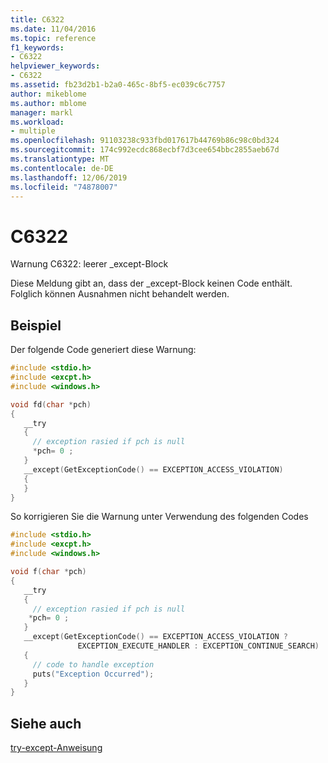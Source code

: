 ```yaml
---
title: C6322
ms.date: 11/04/2016
ms.topic: reference
f1_keywords:
- C6322
helpviewer_keywords:
- C6322
ms.assetid: fb23d2b1-b2a0-465c-8bf5-ec039c6c7757
author: mikeblome
ms.author: mblome
manager: markl
ms.workload:
- multiple
ms.openlocfilehash: 91103238c933fbd017617b44769b86c98c0bd324
ms.sourcegitcommit: 174c992ecdc868ecbf7d3cee654bbc2855aeb67d
ms.translationtype: MT
ms.contentlocale: de-DE
ms.lasthandoff: 12/06/2019
ms.locfileid: "74878007"
---
```

# <a name="c6322"></a>C6322
Warnung C6322: leerer _except-Block

 Diese Meldung gibt an, dass der _except-Block keinen Code enthält. Folglich können Ausnahmen nicht behandelt werden.

## <a name="example"></a>Beispiel
 Der folgende Code generiert diese Warnung:

```cpp
#include <stdio.h>
#include <excpt.h>
#include <windows.h>

void fd(char *pch)
{
   __try
   {
     // exception rasied if pch is null
     *pch= 0 ;
   }
   __except(GetExceptionCode() == EXCEPTION_ACCESS_VIOLATION)
   {
   }
}
```

 So korrigieren Sie die Warnung unter Verwendung des folgenden Codes

```cpp
#include <stdio.h>
#include <excpt.h>
#include <windows.h>

void f(char *pch)
{
   __try
   {
     // exception rasied if pch is null
    *pch= 0 ;
   }
   __except(GetExceptionCode() == EXCEPTION_ACCESS_VIOLATION ?
               EXCEPTION_EXECUTE_HANDLER : EXCEPTION_CONTINUE_SEARCH)
   {
     // code to handle exception
     puts("Exception Occurred");
   }
}
```

## <a name="see-also"></a>Siehe auch
 [try-except-Anweisung](/cpp/cpp/try-except-statement)
